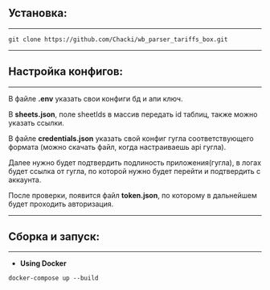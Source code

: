 ## **Установка:**
***
```
git clone https://github.com/Chacki/wb_parser_tariffs_box.git
```
***
## **Настройка конфигов:**
***
В файле **.env** указать свои конфиги бд и апи ключ.

В **sheets.json**, поле sheetIds в массив передать id таблиц, также можно указать ссылки.

В файле **credentials.json** указать свой конфиг гугла соответствующего формата (можно скачать файл, когда настраиваешь api гугла).

Далее нужно будет подтвердить подлиность приложения(гугла), в логах будет ссылка от гугла, по которой нужно будет перейти и подтвердить с аккаунта.

После проверки, появится файл **token.json**, по которому в дальнейшем будет проходить авторизация.
***
## **Сборка и запуск:**

***
* **Using Docker**
```
docker-compose up --build
```



